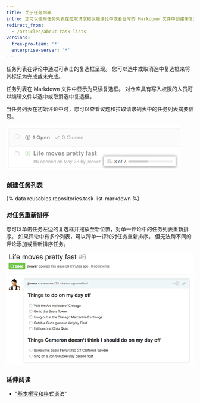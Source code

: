 ```yaml
---
title: 关于任务列表
intro: 您可以使用任务列表在拉取请求和议题评论中或者仓库的 Markdown 文件中创建带复选框的项目列表。
redirect_from:
  - /articles/about-task-lists
versions:
  free-pro-team: '*'
  enterprise-server: '*'
---
```


任务列表在评论中通过可点击的复选框呈现。 您可以选中或取消选中复选框来将其标记为完成或未完成。

任务列表在 Markdown 文件中显示为只读复选框。 对仓库具有写入权限的人员可以编辑文件以选中或取消选中复选框。

当任务列表在初始评论中时，您可以查看议题和拉取请求列表中的任务列表摘要信息。

![任务列表摘要](/assets/images/help/issues/task-list-summary.png)

### 创建任务列表

{% data reusables.repositories.task-list-markdown %}

### 对任务重新排序

您可以单击任务左边的复选框并拖放至新位置，对单一评论中的任务列表重新排序。 如果评论中有多个列表，可以跨单一评论对任务重新排序。 但无法跨不同的评论添加或重新排序任务。

![重新排序的任务列表](/assets/images/help/writing/task-list-reordered.gif)

### 延伸阅读

* "[基本撰写和格式语法](/articles/basic-writing-and-formatting-syntax)"

